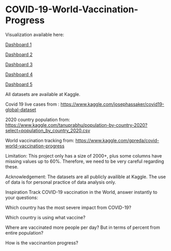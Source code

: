 # COVID-19-World-Vaccination-Progress

Visualization available here:

[Dashboard 1](https://public.tableau.com/profile/fengshou.liang#!/vizhome/Covidvaccinationprogress/Dashboard4)

[Dashboard 2](https://public.tableau.com/profile/fengshou.liang#!/vizhome/Covidvaccinationprogress/Dashboard1)

[Dashboard 3](https://public.tableau.com/profile/fengshou.liang#!/vizhome/Covidvaccinationprogress/Dashboard2)

[Dashboard 4](https://public.tableau.com/profile/fengshou.liang#!/vizhome/Covidvaccinationprogress/Dashboard3)

[Dashboard 5](https://public.tableau.com/profile/fengshou.liang#!/vizhome/Covidvaccinationprogress/Dashboard5)


All datasets are available at Kaggle.

Covid 19 live cases from : https://www.kaggle.com/josephassaker/covid19-global-dataset

2020 country population from: https://www.kaggle.com/tanuprabhu/population-by-country-2020?select=population_by_country_2020.csv

World vaccination tracking from: https://www.kaggle.com/gpreda/covid-world-vaccination-progress


Limitation:
This project only has a size of 2000+, plus some columns have missing values up to 60%. Therefore, we need to be very careful regarding these. 

Acknowledgement:
The datasets are all publicly availible at Kaggle. The use of data is for personal practice of data analysis only. 

Inspiration
Track COVID-19 vaccination in the World, answer instantly to your questions:

Which country has the most severe impact from COVID-19?

Which country is using what vaccine?

Where are vaccinated more people per day? But in terms of percent from entire population? 

How is the vaccinantion progress? 
